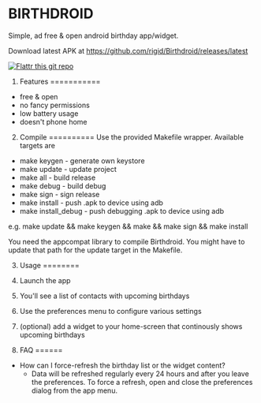 BIRTHDROID
==========

Simple, ad free & open android birthday app/widget.

Download latest APK at https://github.com/rigid/Birthdroid/releases/latest


[![Flattr this git repo](http://api.flattr.com/button/flattr-badge-large.png)](https://flattr.com/thing/1345949)



1. Features
===========
* free & open
* no fancy permissions
* low battery usage
* doesn't phone home


2. Compile
==========
Use the provided Makefile wrapper. Available targets are

* make keygen        - generate own keystore
* make update        - update project
* make all           - build release
* make debug         - build debug
* make sign          - sign release
* make install       - push .apk to device using adb
* make install_debug - push debugging .apk to device using adb

e.g. make update && make keygen && make && make sign && make install

You need the appcompat library to compile Birthdroid. You might have to update that path for the update target in the Makefile.


3. Usage
========

 1. Launch the app 
 2. You'll see a list of contacts with upcoming birthdays 
 3. Use the preferences menu to configure various settings
 4. (optional) add a widget to your home-screen that continously shows upcoming birthdays


4. FAQ
======

* How can I force-refresh the birthday list or the widget content?
  * Data will be refreshed regularly every 24 hours and after you leave the preferences. To force a refresh, open and close the preferences dialog from the app menu.
